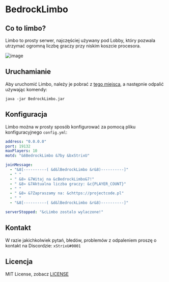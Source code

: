 # BedrockLimbo
## Co to limbo?
Limbo to prosty serwer, najczęściej używany pod Lobby, który pozwala utrzymać ogromną liczbę graczy przy niskim koszcie procesora.

![image](https://i.imgur.com/vknk0nB.png)

## Uruchamianie
Aby uruchomić Limbo, należy je pobrać z [tego miejsca](https://github.com/xStrixU/BedrockLimbo/releases), a następnie odpalić używając komendy:
```text
java -jar BedrockLimbo.jar
```

## Konfiguracja
Limbo można w prosty sposób konfigurować za pomocą pliku konfiguracyjnego ```config.yml```:
```yaml
address: "0.0.0.0"
port: 19132
maxPlayers: 10
motd: "&6BedrockLimbo &7by &bxStrixU"

joinMessage:
  - "&8[----------( &d&lBedrockLimbo &r&8)----------]"
  - " "
  - " &8» &7Witaj na &cBedrockLimbo&7!"
  - " &8» &7Aktualna liczba graczy: &c{PLAYER_COUNT}"
  - " "
  - " &8» &7Zapraszamy na: &chttps://projectcode.pl"
  - " "
  - "&8[----------( &d&lBedrockLimbo &r&8)----------]"

serverStopped: "&cLimbo zostalo wylaczone!"
```

## Kontakt
W razie jakichkolwiek pytań, błedów, problemów z odpaleniem proszę o kontakt na Discordzie: ```xStrixU#0001```
## Licencja
MIT License, zobacz [LICENSE](LICENSE)
